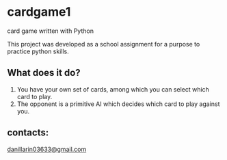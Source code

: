 # cardgame1
card game written with Python 

This project was developed as a school assignment for a purpose to practice python skills.

## What does it do?

1) You have your own set of cards, among which you can select which card to play. 
2) The opponent is a primitive AI which decides which card to play against you.

## contacts:

danillarin03633@gmail.com
